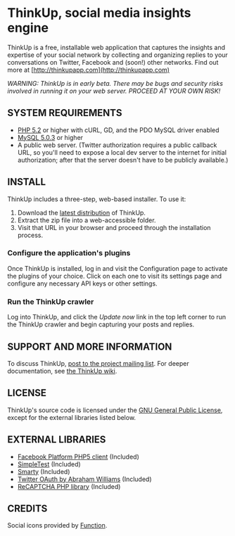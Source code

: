 # ThinkUp, social media insights engine

ThinkUp is a free, installable web application that captures the insights and expertise of your social network by 
collecting and organizing replies to your conversations on Twitter, Facebook and (soon!) other networks. 
Find out more at  [http://thinkupapp.com](http://thinkupapp.com)

*WARNING: ThinkUp is in early beta. There may be bugs and security risks involved in running it on your web server. 
PROCEED AT YOUR OWN RISK!*

## SYSTEM REQUIREMENTS

- [PHP 5.2](http://php.net) or higher with cURL, GD, and the PDO MySQL driver enabled
- [MySQL 5.0.3](http://mysql.com/) or higher
- A public web server. (Twitter authorization requires a public
   callback URL, so you'll need to expose a local dev server to the
   internet for initial authorization; after that the server doesn't
   have to be publicly available.) 

## INSTALL

ThinkUp includes a three-step, web-based installer. To use it:

1. Download the [latest distribution](http://github.com/ginatrapani/ThinkUp/downloads) of ThinkUp. 
2. Extract the zip file into a web-accessible folder.
3. Visit that URL in your browser and proceed through the installation process.

### Configure the application's plugins

Once ThinkUp is installed, log in and visit the Configuration page to activate the plugins of your choice.
Click on each one to visit its settings page and configure any necessary API keys or other settings.

### Run the ThinkUp crawler

Log into ThinkUp, and click the *Update now* link in the top left corner to run the ThinkUp crawler and begin 
capturing your posts and replies.

## SUPPORT AND MORE INFORMATION

To discuss ThinkUp, [post to the project mailing list](http://groups.google.com/group/thinkupapp). For deeper
documentation, see [the ThinkUp wiki](http://wiki.github.com/ginatrapani/thinkup).

## LICENSE

ThinkUp's source code is licensed under the
[GNU General Public License](http://www.gnu.org/licenses/gpl.html),
except for the  external libraries listed below.

## EXTERNAL LIBRARIES

- [Facebook Platform PHP5 client](http://wiki.developers.facebook.com/index.php/PHP) (Included) 
- [SimpleTest](http://www.simpletest.org/) (Included)
- [Smarty](http://smarty.net) (Included)
- [Twitter OAuth by Abraham Williams](http://github.com/abraham/twitteroauth) (Included)
- [ReCAPTCHA PHP library](http://recaptcha.net/plugins/php/) (Included)

## CREDITS

Social icons provided by [Function](http://wefunction.com/2009/05/free-social-icons-app-icons/).
